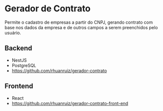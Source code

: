 # Gerador de Contrato
Permite o cadastro de empresas a partir do CNPJ, gerando contrato com base nos dados da empresa e de outros campos a serem preenchidos pelo usuário.

## Backend
- NestJS 
- PostgreSQL
- https://github.com/rhuanruiz/gerador-contrato

## Frontend
- React
- https://github.com/rhuanruiz/gerador-contrato-front-end
